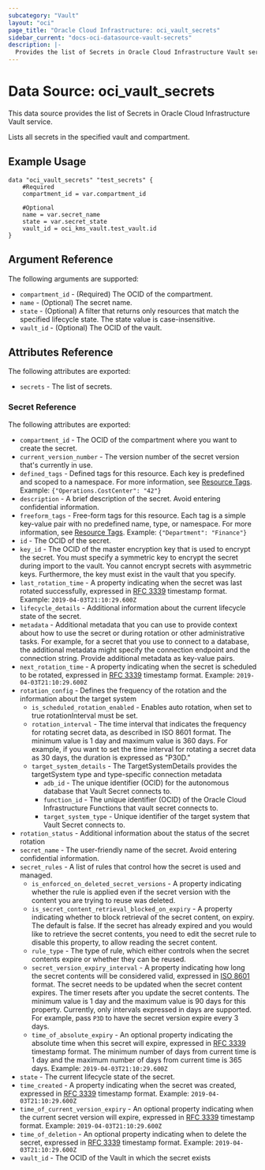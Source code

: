 ```yaml
---
subcategory: "Vault"
layout: "oci"
page_title: "Oracle Cloud Infrastructure: oci_vault_secrets"
sidebar_current: "docs-oci-datasource-vault-secrets"
description: |-
  Provides the list of Secrets in Oracle Cloud Infrastructure Vault service
---
```


# Data Source: oci_vault_secrets
This data source provides the list of Secrets in Oracle Cloud Infrastructure Vault service.

Lists all secrets in the specified vault and compartment.

## Example Usage

```hcl
data "oci_vault_secrets" "test_secrets" {
	#Required
	compartment_id = var.compartment_id

	#Optional
	name = var.secret_name
	state = var.secret_state
	vault_id = oci_kms_vault.test_vault.id
}
```

## Argument Reference

The following arguments are supported:

* `compartment_id` - (Required) The OCID of the compartment.
* `name` - (Optional) The secret name.
* `state` - (Optional) A filter that returns only resources that match the specified lifecycle state. The state value is case-insensitive. 
* `vault_id` - (Optional) The OCID of the vault.


## Attributes Reference

The following attributes are exported:

* `secrets` - The list of secrets.

### Secret Reference

The following attributes are exported:

* `compartment_id` - The OCID of the compartment where you want to create the secret.
* `current_version_number` - The version number of the secret version that's currently in use.
* `defined_tags` - Defined tags for this resource. Each key is predefined and scoped to a namespace. For more information, see [Resource Tags](https://docs.cloud.oracle.com/iaas/Content/General/Concepts/resourcetags.htm). Example: `{"Operations.CostCenter": "42"}` 
* `description` - A brief description of the secret. Avoid entering confidential information.
* `freeform_tags` - Free-form tags for this resource. Each tag is a simple key-value pair with no predefined name, type, or namespace. For more information, see [Resource Tags](https://docs.cloud.oracle.com/iaas/Content/General/Concepts/resourcetags.htm). Example: `{"Department": "Finance"}` 
* `id` - The OCID of the secret.
* `key_id` - The OCID of the master encryption key that is used to encrypt the secret. You must specify a symmetric key to encrypt the secret during import to the vault. You cannot encrypt secrets with asymmetric keys. Furthermore, the key must exist in the vault that you specify. 
* `last_rotation_time` - A property indicating when the secret was last rotated successfully, expressed in [RFC 3339](https://tools.ietf.org/html/rfc3339) timestamp format. Example: `2019-04-03T21:10:29.600Z` 
* `lifecycle_details` - Additional information about the current lifecycle state of the secret.
* `metadata` - Additional metadata that you can use to provide context about how to use the secret or during rotation or other administrative tasks. For example, for a secret that you use to connect to a database, the additional metadata might specify the connection endpoint and the connection string. Provide additional metadata as key-value pairs. 
* `next_rotation_time` - A property indicating when the secret is scheduled to be rotated, expressed in [RFC 3339](https://tools.ietf.org/html/rfc3339) timestamp format. Example: `2019-04-03T21:10:29.600Z` 
* `rotation_config` - Defines the frequency of the rotation and the information about the target system
	* `is_scheduled_rotation_enabled` - Enables auto rotation, when set to true rotationInterval must be set. 
	* `rotation_interval` - The time interval that indicates the frequency for rotating secret data, as described in ISO 8601 format. The minimum value is 1 day and maximum value is 360 days. For example, if you want to set the time interval for rotating a secret data as 30 days, the duration is expressed as "P30D." 
	* `target_system_details` - The TargetSystemDetails provides the targetSystem type and type-specific connection metadata 
		* `adb_id` - The unique identifier (OCID) for the autonomous database that Vault Secret connects to. 
		* `function_id` - The unique identifier (OCID) of the Oracle Cloud Infrastructure Functions that vault secret connects to. 
		* `target_system_type` - Unique identifier of the target system that Vault Secret connects to. 
* `rotation_status` - Additional information about the status of the secret rotation
* `secret_name` - The user-friendly name of the secret. Avoid entering confidential information.
* `secret_rules` - A list of rules that control how the secret is used and managed.
	* `is_enforced_on_deleted_secret_versions` - A property indicating whether the rule is applied even if the secret version with the content you are trying to reuse was deleted. 
	* `is_secret_content_retrieval_blocked_on_expiry` - A property indicating whether to block retrieval of the secret content, on expiry. The default is false. If the secret has already expired and you would like to retrieve the secret contents, you need to edit the secret rule to disable this property, to allow reading the secret content. 
	* `rule_type` - The type of rule, which either controls when the secret contents expire or whether they can be reused.
	* `secret_version_expiry_interval` - A property indicating how long the secret contents will be considered valid, expressed in [ISO 8601](https://en.wikipedia.org/wiki/ISO_8601#Time_intervals) format. The secret needs to be updated when the secret content expires. The timer resets after you update the secret contents. The minimum value is 1 day and the maximum value is 90 days for this property. Currently, only intervals expressed in days are supported. For example, pass `P3D` to have the secret version expire every 3 days. 
	* `time_of_absolute_expiry` - An optional property indicating the absolute time when this secret will expire, expressed in [RFC 3339](https://tools.ietf.org/html/rfc3339) timestamp format. The minimum number of days from current time is 1 day and the maximum number of days from current time is 365 days. Example: `2019-04-03T21:10:29.600Z` 
* `state` - The current lifecycle state of the secret.
* `time_created` - A property indicating when the secret was created, expressed in [RFC 3339](https://tools.ietf.org/html/rfc3339) timestamp format. Example: `2019-04-03T21:10:29.600Z` 
* `time_of_current_version_expiry` - An optional property indicating when the current secret version will expire, expressed in [RFC 3339](https://tools.ietf.org/html/rfc3339) timestamp format. Example: `2019-04-03T21:10:29.600Z` 
* `time_of_deletion` - An optional property indicating when to delete the secret, expressed in [RFC 3339](https://tools.ietf.org/html/rfc3339) timestamp format. Example: `2019-04-03T21:10:29.600Z` 
* `vault_id` - The OCID of the Vault in which the secret exists

